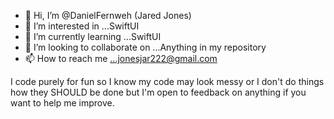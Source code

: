 - 👋 Hi, I’m @DanielFernweh (Jared Jones)
- 👀 I’m interested in ...SwiftUI
- 🌱 I’m currently learning ...SwiftUI
- 💞️ I’m looking to collaborate on ...Anything in my repository
- 📫 How to reach me ...jonesjar222@gmail.com

I code purely for fun so I know my code may look messy or I don't do things how they SHOULD be done but I'm open to feedback on anything if you want to help me improve.

<!---
DanielFernweh/DanielFernweh is a ✨ special ✨ repository because its `README.md` (this file) appears on your GitHub profile.
You can click the Preview link to take a look at your changes.
--->
